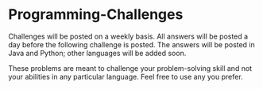 # Programming-Challenges

Challenges will be posted on a weekly basis. All answers will be posted a day before the following challenge is posted. The answers will be posted in Java and Python; other languages will be added soon.

These problems are meant to challenge your problem-solving skill and not your abilities in any particular language. Feel free to use any you prefer.
